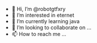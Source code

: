 - 👋 Hi, I’m @robotgtfxry
- 👀 I’m interested in eternet
- 🌱 I’m currently learning java
- 💞️ I’m looking to collaborate on ...
- 📫 How to reach me ...

<!---
robotgtfxry/robotgtfxry is a ✨ special ✨ repository because its `README.md` (this file) appears on your GitHub profile.
You can click the Preview link to take a look at your changes.
--->
